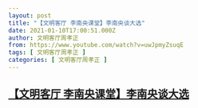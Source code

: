 ```yaml
---
layout: post
title: "【文明客厅 李南央课堂】李南央谈大选"
date: 2021-01-10T17:00:51.000Z
author: 文明客厅周孝正
from: https://www.youtube.com/watch?v=uwJpmyZsuqE
tags: [ 文明客厅周孝正 ]
categories: [ 文明客厅周孝正 ]
---
```

<!--1610298051000-->
[【文明客厅 李南央课堂】李南央谈大选](https://www.youtube.com/watch?v=uwJpmyZsuqE)
------

<div>

</div>

